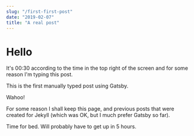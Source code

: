```yaml
---
slug: "/first-first-post"
date: "2019-02-07"
title: "A real post"
---
```


# Hello
It's 00:30 according to the time in the top right of the screen and for some reason I'm typing this post.

This is the first manually typed post using Gatsby.

Wahoo!

For some reason I shall keep this page, and previous posts that were created for Jekyll (which was OK, but I much prefer Gatsby so far).

Time for bed. Will probably have to get up in 5 hours.